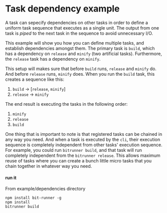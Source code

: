 # Task dependency example
A task can sepecify dependencies on other tasks in order to define a uniform task sequence that executes as a single unit. The output from one task is *piped* to the next task in the sequence to avoid unnecessary I/O.

This example will show you how you can define multiple tasks, and establish dependencies amongst them. The primary task is `build`, which has a dependency on `release` and `minify` (two artificial tasks). Furthermore, the `release` task has a dependency on `minify`.

This setup will makes sure that before `build` runs, `release` and `minify` do.  And before `release` runs, `minify` does.  When you run the `build` task, this creates a sequence like this:
1. `build` -> [`release`, `minify`]
2. `release` -> `minify`

The end result is executing the tasks in the following order:
1. `minify`
2. `release`
3. `build`

One thing that is important to note is that registered tasks can be chained in any way you need. And when a task is executed by the `cli`, their execution sequence is completely independent from other tasks' execution sequence.  For example, you could run `bitrunner build`, and that task will run completely independent from the `bitrunner release`.  This allows maximum reuse of tasks where you can create a bunch little micro tasks that you chain together in whatever way you need.

#### run it
From example/dependencies directory

```
npm install bit-runner -g
npm install
bitrunner build
```
